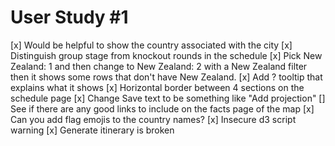 # User Study #1

[x] Would be helpful to show the country associated with the city
[x] Distinguish group stage from knockout rounds in the schedule
[x] Pick New Zealand: 1 and then change to New Zealand: 2 with a
New Zealand filter then it shows some rows that don't have New
Zealand.
[x] Add ? tooltip that explains what it shows
[x] Horizontal border between 4 sections on the schedule page
[x] Change Save text to be something like "Add projection"
[] See if there are any good links to include on the facts page
of the map
[x] Can you add flag emojis to the country names?
[x] Insecure d3 script warning
[x] Generate itinerary is broken